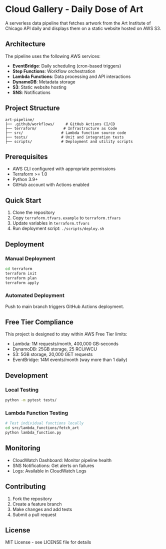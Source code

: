 # Cloud Gallery - Daily Dose of Art

A serverless data pipeline that fetches artwork from the Art Institute of Chicago API daily and displays them on a static website hosted on AWS S3.

## Architecture

The pipeline uses the following AWS services:
- **EventBridge**: Daily scheduling (cron-based triggers)
- **Step Functions**: Workflow orchestration
- **Lambda Functions**: Data processing and API interactions
- **DynamoDB**: Metadata storage
- **S3**: Static website hosting
- **SNS**: Notifications

## Project Structure

```
art-pipeline/
├── .github/workflows/     # GitHub Actions CI/CD
├── terraform/            # Infrastructure as Code
├── src/                 # Lambda function source code
├── tests/               # Unit and integration tests
├── scripts/             # Deployment and utility scripts
```

## Prerequisites

- AWS CLI configured with appropriate permissions
- Terraform >= 1.0
- Python 3.9+
- GitHub account with Actions enabled

## Quick Start

1. Clone the repository
2. Copy `terraform.tfvars.example` to `terraform.tfvars`
3. Update variables in `terraform.tfvars`
4. Run deployment script: `./scripts/deploy.sh`

## Deployment

### Manual Deployment
```bash
cd terraform
terraform init
terraform plan
terraform apply
```

### Automated Deployment
Push to main branch triggers GitHub Actions deployment.

## Free Tier Compliance

This project is designed to stay within AWS Free Tier limits:
- Lambda: 1M requests/month, 400,000 GB-seconds
- DynamoDB: 25GB storage, 25 RCU/WCU
- S3: 5GB storage, 20,000 GET requests
- EventBridge: 14M events/month (way more than 1 daily)

## Development

### Local Testing
```bash
python -m pytest tests/
```

### Lambda Function Testing
```bash
# Test individual functions locally
cd src/lambda_functions/fetch_art
python lambda_function.py
```

## Monitoring

- CloudWatch Dashboard: Monitor pipeline health
- SNS Notifications: Get alerts on failures
- Logs: Available in CloudWatch Logs

## Contributing

1. Fork the repository
2. Create a feature branch
3. Make changes and add tests
4. Submit a pull request

## License

MIT License - see LICENSE file for details